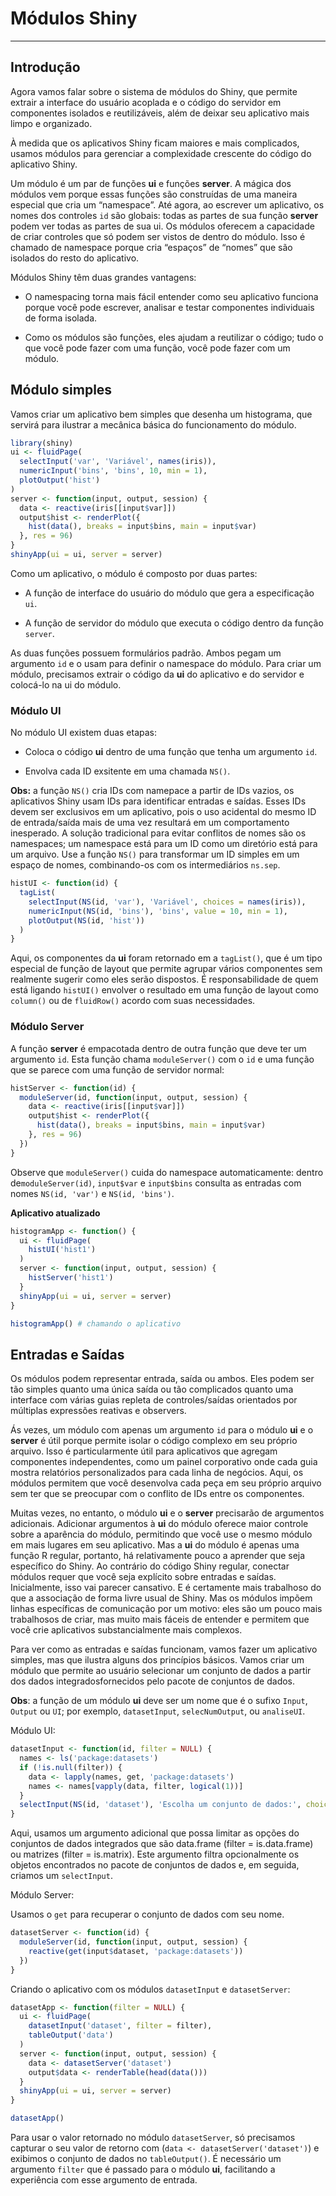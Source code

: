# **Módulos Shiny**

---

## **Introdução**

Agora vamos falar sobre o sistema de módulos do Shiny, que permite extrair a interface do usuário acoplada e o código do servidor em componentes isolados e reutilizáveis, além de deixar seu aplicativo mais limpo e organizado.

À medida que os aplicativos Shiny ficam maiores e mais complicados, usamos módulos para gerenciar a complexidade crescente do código do aplicativo Shiny.

Um módulo é um par de funções **ui** e funções **server**. A mágica dos módulos vem porque essas funções são construídas de uma maneira especial que cria um “namespace”. Até agora, ao escrever um aplicativo, os nomes dos controles `id`  são globais: todas as partes de sua função **server** podem ver todas as partes de sua ui. Os módulos oferecem a capacidade de criar controles que só podem ser vistos de dentro do módulo. Isso é chamado de namespace porque cria “espaços” de “nomes” que são isolados do resto do aplicativo.

Módulos Shiny têm duas grandes vantagens: 

- O namespacing torna mais fácil entender como seu aplicativo funciona porque você pode escrever, analisar e testar componentes individuais de forma isolada. 

- Como os módulos são funções, eles ajudam a reutilizar o código; tudo o que você pode fazer com uma função, você pode fazer com um módulo.


## **Módulo simples**

Vamos criar um aplicativo bem simples que desenha um histograma, que servirá para ilustrar a mecânica básica do funcionamento do módulo. 



```r
library(shiny)
ui <- fluidPage(
  selectInput('var', 'Variável', names(iris)),
  numericInput('bins', 'bins', 10, min = 1),
  plotOutput('hist')
)
server <- function(input, output, session) {
  data <- reactive(iris[[input$var]])
  output$hist <- renderPlot({
    hist(data(), breaks = input$bins, main = input$var)
  }, res = 96)
}
shinyApp(ui = ui, server = server)
```


Como um aplicativo, o módulo é composto por duas partes:

- A função de interface do usuário do módulo que gera a especificação `ui`.

- A função de servidor do módulo que executa o código dentro da função `server`.

As duas funções possuem formulários padrão. Ambos pegam um argumento `id` e o usam para definir o namespace do módulo. Para criar um módulo, precisamos extrair o código da **ui** do aplicativo e do servidor e colocá-lo na ui do módulo.

### **Módulo UI**

No módulo UI existem duas etapas:

- Coloca o código **ui** dentro de uma função que tenha um argumento `id`.

- Envolva cada ID exsitente em uma chamada `NS()`.

**Obs:** a função `NS()` cria IDs com namepace a partir de IDs vazios, os aplicativos Shiny usam IDs para identificar entradas e saídas. Esses IDs devem ser exclusivos em um aplicativo, pois o uso acidental do mesmo ID de entrada/saída mais de uma vez resultará em um comportamento inesperado. A solução tradicional para evitar conflitos de nomes são os namespaces; um namespace está para um ID como um diretório está para um arquivo. Use a função `NS()` para transformar um ID simples em um espaço de nomes, combinando-os com os intermediários `ns.sep`.



```r
histUI <- function(id) {
  tagList(
    selectInput(NS(id, 'var'), 'Variável', choices = names(iris)),
    numericInput(NS(id, 'bins'), 'bins', value = 10, min = 1),
    plotOutput(NS(id, 'hist'))
  )
}
```


Aqui, os componentes da **ui** foram retornado em a `tagList()`, que é um tipo especial de função de layout que permite agrupar vários componentes sem realmente sugerir como eles serão dispostos. É responsabilidade de quem está ligando `histUI()` envolver o resultado em uma função de layout como `column()` ou de `fluidRow()` acordo com suas necessidades.


### **Módulo Server**

A função **server** é empacotada dentro de outra função que deve ter um argumento `id`. Esta função chama `moduleServer()` com o `id` e uma função que se parece com uma função de servidor normal:



```r
histServer <- function(id) {
  moduleServer(id, function(input, output, session) {
    data <- reactive(iris[[input$var]])
    output$hist <- renderPlot({
      hist(data(), breaks = input$bins, main = input$var)
    }, res = 96)
  })
}
```


Observe que `moduleServer()` cuida do namespace automaticamente: dentro de`moduleServer(id)`, `input$var` e `input$bins` consulta as entradas com nomes `NS(id, 'var')` e `NS(id, 'bins')`.

**Aplicativo atualizado**



```r
histogramApp <- function() {
  ui <- fluidPage(
    histUI('hist1')
  )
  server <- function(input, output, session) {
    histServer('hist1')
  }
  shinyApp(ui = ui, server = server)  
}

histogramApp() # chamando o aplicativo
```


## **Entradas e Saídas**

Os módulos podem representar entrada, saída ou ambos. Eles podem ser tão simples quanto uma única saída ou tão complicados quanto uma interface com várias guias repleta de controles/saídas orientados por múltiplas expressões reativas e observers.

Ás vezes, um módulo com apenas um argumento `id` para o módulo **ui** e o **server** é útil porque permite isolar o código complexo em seu próprio arquivo. Isso é particularmente útil para aplicativos que agregam componentes independentes, como um painel corporativo onde cada guia mostra relatórios personalizados para cada linha de negócios. Aqui, os módulos permitem que você desenvolva cada peça em seu próprio arquivo sem ter que se preocupar com o conflito de IDs entre os componentes.

Muitas vezes, no entanto, o módulo **ui** e o **server** precisarão de argumentos adicionais. Adicionar argumentos à **ui** do módulo oferece maior controle sobre a aparência do módulo, permitindo que você use o mesmo módulo em mais lugares em seu aplicativo. Mas a **ui** do módulo é apenas uma função R regular, portanto, há relativamente pouco a aprender que seja específico do Shiny. Ao contrário do código Shiny regular, conectar módulos requer que você seja explícito sobre entradas e saídas. Inicialmente, isso vai parecer cansativo. E é certamente mais trabalhoso do que a associação de forma livre usual de Shiny. Mas os módulos impõem linhas específicas de comunicação por um motivo: eles são um pouco mais trabalhosos de criar, mas muito mais fáceis de entender e permitem que você crie aplicativos substancialmente mais complexos.

Para ver como as entradas e saídas funcionam, vamos fazer um aplicativo simples, mas que ilustra alguns dos princípios básicos. Vamos criar um módulo que permite ao usuário selecionar um conjunto de dados a partir dos dados integradosfornecidos pelo pacote de conjuntos de dados. 

**Obs**: a função de um módulo **ui** deve ser um nome que é o sufixo `Input`, `Output` ou `UI`; por exemplo, `datasetInput`, `selecNumOutput`, ou `analiseUI`. 

Módulo UI: 



```r
datasetInput <- function(id, filter = NULL) {
  names <- ls('package:datasets')
  if (!is.null(filter)) {
    data <- lapply(names, get, 'package:datasets')
    names <- names[vapply(data, filter, logical(1))]
  }
  selectInput(NS(id, 'dataset'), 'Escolha um conjunto de dados:', choices = names)
}
```


Aqui, usamos um argumento adicional que possa limitar as opções do conjuntos de dados integrados que são data.frame (filter = is.data.frame) ou matrizes (filter = is.matrix). Este argumento filtra opcionalmente os objetos encontrados no pacote de conjuntos de dados e, em seguida, criamos um `selectInput`.  

Módulo Server: 

Usamos o `get` para recuperar o conjunto de dados com seu nome.



```r
datasetServer <- function(id) {
  moduleServer(id, function(input, output, session) {
    reactive(get(input$dataset, 'package:datasets'))
  })
}
```


Criando o aplicativo com os módulos `datasetInput` e `datasetServer`: 



```r
datasetApp <- function(filter = NULL) {
  ui <- fluidPage(
    datasetInput('dataset', filter = filter),
    tableOutput('data')
  )
  server <- function(input, output, session) {
    data <- datasetServer('dataset')
    output$data <- renderTable(head(data()))
  }
  shinyApp(ui = ui, server = server)
}

datasetApp() 
```


Para usar o valor retornado no módulo `datasetServer`, só precisamos capturar o seu valor de retorno com (`data <- datasetServer('dataset')`) e exibimos o conjunto de dados no `tableOutput()`. É necessário um argumento `filter` que é passado para o módulo **ui**, facilitando a experiência com esse argumento de entrada. 
